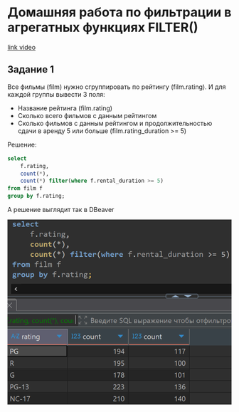 # Домашняя работа по фильтрации в агрегатных функциях FILTER()

[link video](https://www.youtube.com/watch?v=0IUHRSIOP_4&list=PLzvuaEeolxkz4a0t4qhA0pxmttG8ZbBtd&index=41)

## Задание 1

Все фильмы (film) нужно сгруппировать по рейтингу (film.rating). И для каждой группы вывести 3 поля:

- Название рейтинга (film.rating)
- Сколько всего фильмов с данным рейтингом
- Сколько фильмов с данным рейтингом и продолжительностью сдачи в аренду 5 или больше (film.rating_duration >= 5)

Решение:

```SQL
select 
    f.rating,
    count(*),
    count(*) filter(where f.rental_duration >= 5)
from film f
group by f.rating;
```

А решение выглядит так в DBeaver

![png](img/10/005.png)
